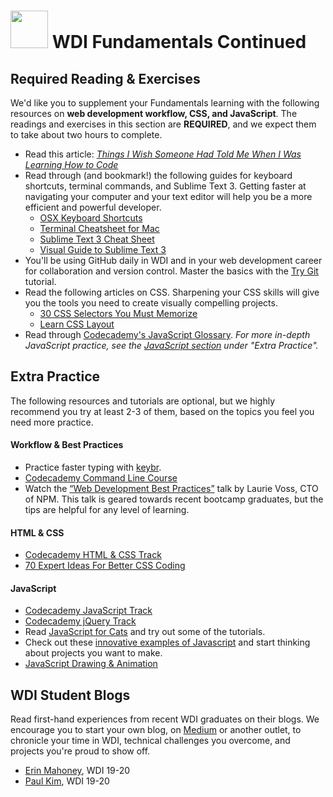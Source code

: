 # <img src="https://cloud.githubusercontent.com/assets/7833470/10423298/ea833a68-7079-11e5-84f8-0a925ab96893.png" width="60"> WDI Fundamentals Continued

## Required Reading & Exercises

We'd like you to supplement your Fundamentals learning with the following resources on **web development workflow, CSS, and JavaScript**. The readings and exercises in this section are **REQUIRED**, and we expect them to take about two hours to complete.

* Read this article: <a href="https://medium.com/@cecilycarver/things-i-wish-someone-had-told-me-when-i-was-learning-how-to-code-565fc9dcb329" target="_blank"><em>Things I Wish Someone Had Told Me When I Was Learning How to Code</em></a>
* Read through (and bookmark!) the following guides for keyboard shortcuts, terminal commands, and Sublime Text 3. Getting faster at navigating your computer and your text editor will help you be a more efficient and powerful developer.
  * <a href="http://sublime-text-unofficial-documentation.readthedocs.org/en/latest/reference/keyboard_shortcuts_osx.html" target="_blank">OSX Keyboard Shortcuts</a>
  * <a href="https://github.com/0nn0/terminal-mac-cheatsheet/wiki/Terminal-Cheatsheet-for-Mac-(-basics-)" target="_blank">Terminal Cheatsheet for Mac</a>
  * <a href="http://www.cheatography.com/martinprins/cheat-sheets/sublime-text-3-osx/" target="_blank">Sublime Text 3 Cheat Sheet</a>
  * <a href="https://scotch.io/bar-talk/the-complete-visual-guide-to-sublime-text-3-getting-started-and-keyboard-shortcuts" target="_blank">Visual Guide to Sublime Text 3</a>
* You'll be using GitHub daily in WDI and in your web development career for collaboration and version control. Master the basics with the <a href="https://try.github.io" target="_blank">Try Git</a> tutorial.
* Read the following articles on CSS. Sharpening your CSS skills will give you the tools you need to create visually compelling projects.
  * <a href="http://code.tutsplus.com/tutorials/the-30-css-selectors-you-must-memorize--net-16048" target="_blank">30 CSS Selectors You Must Memorize</a>
  * <a href="http://learnlayout.com" target="_blank">Learn CSS Layout</a>
* Read through <a href="https://www.codecademy.com/articles/glossary-javascript" target="_blank">Codecademy's JavaScript Glossary</a>. <em>For more in-depth JavaScript practice, see the <a href="#javascript">JavaScript section</a> under "Extra Practice".</em>

## Extra Practice

The following resources and tutorials are optional, but we highly recommend you try at least 2-3 of them, based on the topics you feel you need more practice.

#### Workflow & Best Practices

* Practice faster typing with <a href="http://www.keybr.com" target="_blank">keybr</a>.
* <a href="https://www.codecademy.com/en/courses/learn-the-command-line" target="_blank">Codecademy Command Line Course</a>
* Watch the <a href="https://www.youtube.com/watch?v=zqBgyRTKxfA" target="_blank">“Web Development Best Practices”</a> talk by Laurie Voss, CTO of NPM. This talk is geared towards recent bootcamp graduates, but the tips are helpful for any level of learning.

#### HTML & CSS

* <a href="https://www.codecademy.com/en/tracks/web" target="_blank">Codecademy HTML & CSS Track</a>
* <a href="https://hackhands.com/70-Expert-Ideas-For-Better-CSS-Coding" target="_blank">70 Expert Ideas For Better CSS Coding</a>

#### JavaScript

* <a href="https://www.codecademy.com/tracks/javascript">Codecademy JavaScript Track</a>
* <a href="https://www.codecademy.com/tracks/jquery" target="_blank">Codecademy jQuery Track</a>
* Read <a href="http://jsforcats.com" target="_blank">JavaScript for Cats</a> and try out some of the tutorials.
* Check out these <a href="http://www.creativebloq.com/web-design/examples-of-javascript-1233964" target="_blank">innovative examples of Javascript</a> and start thinking about projects you want to make.
* <a href="https://www.khanacademy.org/computing/computer-programming/programming" target="_blank">JavaScript Drawing & Animation</a>

## WDI Student Blogs

Read first-hand experiences from recent WDI graduates on their blogs. We encourage you to start your own blog, on <a href="https://medium.com" target="_blank">Medium</a> or another outlet, to chronicle your time in WDI, technical challenges you overcome, and projects you're proud to show off.

* <a href="https://medium.com/@ErinTheRad" target="_blank">Erin Mahoney</a>, WDI 19-20
* <a href="https://medium.com/@paulkim517">Paul Kim</a>, WDI 19-20
